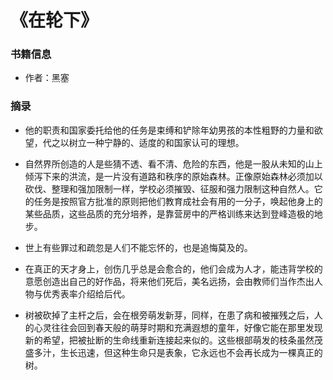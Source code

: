 # 《在轮下》

### 书籍信息

- 作者：黑塞


### 摘录

- 他的职责和国家委托给他的任务是束缚和铲除年幼男孩的本性粗野的力量和欲望，代之以树立一种宁静的、适度的和国家认可的理想。

- 自然界所创造的人是些猜不透、看不清、危险的东西，他是一股从未知的山上倾泻下来的洪流，是一片没有道路和秩序的原始森林。正像原始森林必须加以砍伐、整理和强加限制一样，学校必须摧毁、征服和强力限制这种自然人。它的任务是按照官方批准的原则把他们教育成社会有用的一分子，唤起他身上的某些品质，这些品质的充分培养，是靠营房中的严格训练来达到登峰造极的地步。

- 世上有些罪过和疏忽是人们不能忘怀的，也是追悔莫及的。

- 在真正的天才身上，创伤几乎总是会愈合的，他们会成为人才，能违背学校的意愿创造出自己的好作品，将来他们死后，美名远扬，会由教师们当作杰出人物与优秀表率介绍给后代。

- 树被砍掉了主杆之后，会在根旁萌发新芽，同样，在患了病和被摧残之后，人的心灵往往会回到春天般的萌芽时期和充满遐想的童年，好像它能在那里发现新的希望，把被扯断的生命线重新连接起来似的。这些根部萌发的枝条虽然茂盛多汁，生长迅速，但这种生命只是表象，它永远也不会再长成为一棵真正的树。
